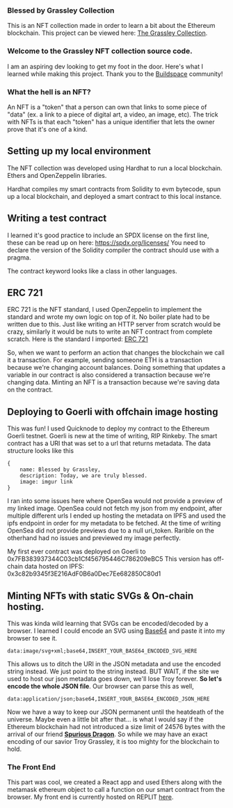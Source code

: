 ### Blessed by Grassley Collection

This is an NFT collection made in order to learn a bit about the Ethereum blockchain.
This project can be viewed here: <a href="https://BlessedByGrassley.plutoxi.repl.co">The Grassley Collection</a>.

### Welcome to the Grassley NFT collection source code.
I am an aspiring dev looking to get my foot in the door. Here's what I learned while making this project.
Thank you to the <a href="https://www.buildspace.so/">Buildspace</a> community!

### What the hell is an NFT?
An NFT is a "token" that a person can own that links to some piece of "data" (ex. a link to a piece of digital art, a video, an image, etc). The trick with NFTs is that each "token" has a unique identifier that lets the owner prove that it's one of a kind.


## Setting up my local environment
The NFT collection was developed using Hardhat to run a local blockchain. Ethers and OpenZeppelin libraries.

Hardhat compiles my smart contracts from Solidity to evm bytecode, spun up a local blockchain, and deployed a smart contract to this local instance.

## Writing a test contract
I learned it's good practice to include an SPDX license on the first line, these can be read up on here: https://spdx.org/licenses/
You need to declare the version of the Solidity compiler the contract should use with a pragma. 

The contract keyword looks like a class in other languages.

## ERC 721
ERC 721 is the NFT standard, I used OpenZeppelin to implement the standard and wrote my own logic on top of it. No boiler plate had to be
written due to this. Just like writing an HTTP server from scratch would be crazy, similarly it would be nuts to write an NFT contract from complete scratch.
Here is the standard I imported: <a href="https://github.com/OpenZeppelin/openzeppelin-contracts/blob/master/contracts/token/ERC721/ERC721.sol?utm_source=buildspace.so&utm_medium=buildspace_project">ERC 721</a>

So, when we want to perform an action that changes the blockchain we call it a transaction. For example, sending someone ETH is a transaction because we're changing account balances. Doing something that updates a variable in our contract is also considered a transaction because we're changing data. Minting an NFT is a transaction because we're saving data on the contract.


## Deploying to Goerli with offchain image hosting
This was fun! I used Quicknode to deploy my contract to the Ethereum Goerli testnet. Goerli is new at the time of writing, RIP Rinkeby.
The smart contract has a URI that was set to a url that returns metadata. The data structure looks like this
```
{
    name: Blessed by Grassley,
    description: Today, we are truly blessed.
    image: imgur link
} 
```

I ran into some issues here where OpenSea would not provide a preview of my
linked image. OpenSea could not fetch my json from my endpoint, after multiple different urls I ended up hosting the metadata on IPFS and
used the ipfs endpoint in order for my metadata to be fetched. At the time of writing OpenSea did not provide previews due to a null uri_token.
Rarible on the otherhand had no issues and previewed my image perfectly.


My first ever contract was deployed on Goerli to 0x7FB383937344C03cb1Cf456795446C786209eBC5
This version has off-chain data hosted on IPFS: 0x3c82b9345f3E216AdF0B6a0Dec7Ee682850C80d1


## Minting NFTs with static SVGs & On-chain hosting.
This was kinda wild learning that SVGs can be encoded/decoded by a browser. I learned I could encode an SVG using <a href="https://www.utilities-online.info/base64?utm_source=buildspace.so&utm_medium=buildspace_project">Base64</a> and paste it into my browser to see it.

```
data:image/svg+xml;base64,INSERT_YOUR_BASE64_ENCODED_SVG_HERE
```

This allows us to ditch the URI in the JSON metadata and use the encoded string instead. We just point to the string instead.
BUT WAIT, if the site we used to host our json metadata goes down, we'll lose Troy forever. <b>So let's encode the whole JSON file</b>.
Our browser can parse this as well,

```
data:application/json;base64,INSERT_YOUR_BASE64_ENCODED_JSON_HERE
```

Now we have a way to keep our JSON permanent until the heatdeath of the universe. Maybe even a little bit after that... is what I would say if the Ethereum blockchain had not introduced a size limit of 24576 bytes with the arrival of our friend <a href="https://ethereum.org/en/developers/tutorials/downsizing-contracts-to-fight-the-contract-size-limit/"><b>Spurious Dragon</b></a>. So while we may have an exact encoding of our savior Troy Grassley, it is too mighty for the blockchain to hold.

### The Front End
This part was cool, we created a React app and used Ethers along with the metamask ethereum object to call a function on our smart contract from the browser. My front end is currently hosted on REPLIT <a href="https://BlessedByGrassley.plutoxi.repl.co">here</a>. 